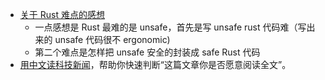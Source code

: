 - [关于 Rust 难点的感想](https://x.com/_hisriver/status/1843156189863096731)
	- 一点感想是 Rust 最难的是 unsafe，首先是写 unsafe rust 代码难（写出来的 unsafe 代码很不 ergonomic)
	- 第二个难点是怎样把 unsafe 安全的封装成 safe Rust 代码
- [用中文读科技新闻](https://zeli.app/zh)，帮助你快速判断“这篇文章你是否愿意阅读全文”。